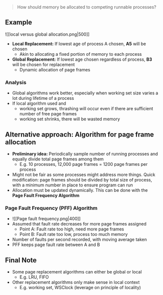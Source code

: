 > How should memory be allocated to competing runnable processes?

## Example
![[local versus global allocation.png|500]]
- **Local Replacement:** If lowest age of process A chosen, **A5** will be chosen
	- Akin to allocating a fixed portion of memory to each process
- **Global Replacement:** If lowest age chosen regardless of process, **B3** will be chosen for replacement
	- Dynamic allocation of page frames
### Analysis
- Global algorithms work better, especially when working set size varies a lot during lifetime of a process
- If local algorithm used and 
	- working set grows, thrashing will occur even if there are sufficient number of free page frames
	- working set shrinks, there will be wasted memory 

## Alternative approach: Algorithm for page frame allocation
- **Preliminary idea:** Periodically sample number of running processes and equally divide total page frames among them
	- E.g. 10 processes, 12,000 page frames = 1200 page frames per process
- Might not be fair as some processes might address more things. Quick modification: page frames should be divided by total size of process, with a minimum number in place to ensure program can run
- Allocation must be updated dynamically. This can be done with the **Page Fault Frequency Algorithm**
### Page Fault Frequency (PFF) Algorithm
- ![[Page fault frequency.png|400]]
- Assumed that fault rate decreases for more page frames assigned
	- Point A: Fault rate too high, need more page frames
	- Point B: Fault rate too low, process too much memory
- Number of faults per second recorded, with moving average taken
- PFF keeps page fault rate between A and B

## Final Note
- Some page replacement algorithms can either be global or local
	- E.g. LRU, FIFO
- Other replacement algorithms only make sense in local context
	- E.g. working set, WSClock (leverage on principle of locality)